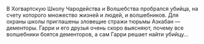 <!--2024-02-28 00:25:47-->
В Хогвартскую Школу Чародейства и Волшебства пробрался убийца, на счету которого множество жизней и людей, и волшебников. Для охраны школы приглашены зловещие стражи тюрьмы Азкабан — дементоры. Гарри и его друзья очень скоро выясняют, почему все волшебники боятся дементоров, а сам Гарри решает найти убийцу…